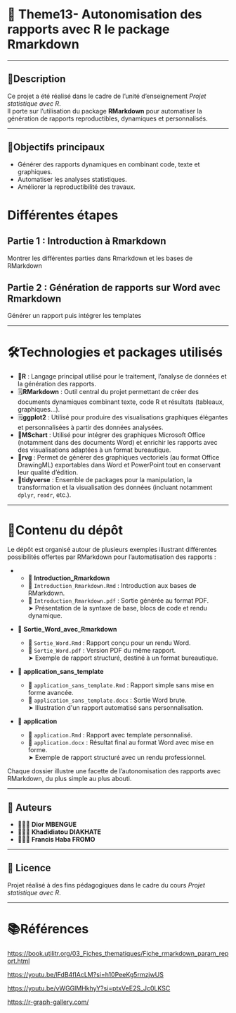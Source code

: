 # 🧠 Theme13- Autonomisation des rapports avec R le package Rmarkdown

---
## 📝Description

Ce projet a été réalisé dans le cadre de l’unité d’enseignement *Projet statistique avec R*.  
Il porte sur l’utilisation du package **RMarkdown** pour automatiser la génération de rapports reproductibles, dynamiques et personnalisés.

---
## 🎯Objectifs principaux

- Générer des rapports dynamiques en combinant code, texte et graphiques.
- Automatiser les analyses statistiques.
- Améliorer la reproductibilité des travaux.

# Différentes étapes

## Partie 1 : Introduction à Rmarkdown

Montrer les différentes parties  dans Rmarkdown et les bases de RMarkdown

## Partie 2 : Génération de rapports sur Word avec Rmarkdown

Générer un rapport puis intégrer les templates

---
# 🛠️Technologies et packages utilisés


- 🧮**R** : Langage principal utilisé pour le traitement, l’analyse de données et la génération des rapports.
- 🗒️**RMarkdown** : Outil central du projet permettant de créer des documents dynamiques combinant texte, code R et résultats (tableaux, graphiques...).
- 🗒️**ggplot2** : Utilisé pour produire des visualisations graphiques élégantes et personnalisées à partir des données analysées.
- 🧩**MSchart** : Utilisé pour intégrer des graphiques Microsoft Office (notamment dans des documents Word) et enrichir les rapports avec des visualisations adaptées à un format bureautique.
- 🎨**rvg** : Permet de générer des graphiques vectoriels (au format Office DrawingML) exportables dans Word et PowerPoint tout en conservant leur qualité d’édition.
- 🔧**tidyverse** : Ensemble de packages pour la manipulation, la transformation et la visualisation des données (incluant notamment `dplyr`, `readr`, etc.).
---
# 📂Contenu du dépôt

Le dépôt est organisé autour de plusieurs exemples illustrant différentes possibilités offertes par RMarkdown pour l’automatisation des rapports :

- - 📂 **Introduction_Rmarkdown**  
  - 📄 `Introduction_Rmarkdown.Rmd` : Introduction aux bases de RMarkdown.  
  - 📄 `Introduction_Rmarkdown.pdf` : Sortie générée au format PDF.  
  ➤ Présentation de la syntaxe de base, blocs de code et rendu dynamique.

- 📂 **Sortie_Word_avec_Rmarkdown**  
  - 📄 `Sortie_Word.Rmd` : Rapport conçu pour un rendu Word.  
  - 📄 `Sortie_Word.pdf` : Version PDF du même rapport.  
  ➤ Exemple de rapport structuré, destiné à un format bureautique.

- 📂 **application_sans_template**  
  - 📄 `application_sans_template.Rmd` : Rapport simple sans mise en forme avancée.  
  - 📄 `application_sans_template.docx` : Sortie Word brute.  
  ➤ Illustration d'un rapport automatisé sans personnalisation.

- 📂 **application**  
  - 📄 `application.Rmd` : Rapport avec template personnalisé.  
  - 📄 `application.docx` : Résultat final au format Word avec mise en forme.  
  ➤ Exemple de rapport structuré avec un rendu professionnel.

Chaque dossier illustre une facette de l’autonomisation des rapports avec RMarkdown, du plus simple au plus abouti.

---

## 👥 Auteurs

- 👩🏽‍🎓 **Dior MBENGUE**  
- 👩🏽‍🎓 **Khadidiatou DIAKHATE**  
- 👨🏽‍🎓 **Francis Haba FROMO**

---
## 📄 Licence

Projet réalisé à des fins pédagogiques dans le cadre du cours *Projet statistique avec R*.

---

# 📚Références

https://book.utilitr.org/03_Fiches_thematiques/Fiche_rmarkdown_param_report.html

https://youtu.be/lFdB4fIAcLM?si=h10PeeKg5rmzjwUS

https://youtu.be/vWGGlMHkhyY?si=ptxVeE2S_Jc0LKSC

https://r-graph-gallery.com/
